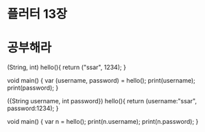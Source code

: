 # 플러터 13장
# 공부해라
(String, int) hello(){
return ("ssar", 1234);
}

void main() {
var (username, password) =  hello();
print(username);
print(password);
}


({String username, int password}) hello(){
return (username:"ssar", password:1234);
}

void main() {
var n =  hello();
print(n.username);
print(n.password);
}